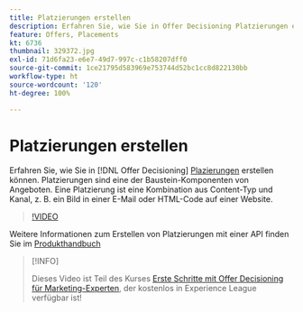 ```yaml
---
title: Platzierungen erstellen
description: Erfahren Sie, wie Sie in Offer Decisioning Platzierungen erstellen. Platzierungen sind eine der erforderlichen Bausteinkomponenten von Angeboten.
feature: Offers, Placements
kt: 6736
thumbnail: 329372.jpg
exl-id: 71d6fa23-e6e7-49d7-997c-c1b58207dff0
source-git-commit: 1ce21795d583969e753744d52bc1cc8d822130bb
workflow-type: ht
source-wordcount: '120'
ht-degree: 100%

---
```


# Platzierungen erstellen

Erfahren Sie, wie Sie in [!DNL Offer Decisioning] [Plazierungen](https://experienceleague.adobe.com/docs/journey-optimizer/using/offer-decisioniong/create-components/creating-placements.html?lang=de) erstellen können. Platzierungen sind eine der Baustein-Komponenten von Angeboten. Eine Platzierung ist eine Kombination aus Content-Typ und Kanal, z. B. ein Bild in einer E-Mail oder HTML-Code auf einer Website.

>[!VIDEO](https://video.tv.adobe.com/v/329372?quality=12&learn=on)

Weitere Informationen zum Erstellen von Platzierungen mit einer API finden Sie im [Produkthandbuch](https://experienceleague.adobe.com/docs/journey-optimizer/using/offer-decisioniong/api-reference/offers-api/placements/create.html?lang=de)

>[!INFO]
>
> Dieses Video ist Teil des Kurses [Erste Schritte mit Offer Decisioning für Marketing-Experten](https://experienceleague.adobe.com/?lang=de?recommended=ExperiencePlatform-U-1-2020.1.offerdecisioning), der kostenlos in Experience League verfügbar ist!
